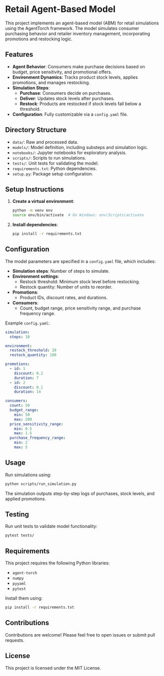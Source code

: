 
# Retail Agent-Based Model

This project implements an agent-based model (ABM) for retail simulations using the AgentTorch framework. The model simulates consumer purchasing behavior and retailer inventory management, incorporating promotions and restocking logic.

## Features

- **Agent Behavior**: Consumers make purchase decisions based on budget, price sensitivity, and promotional offers.
- **Environment Dynamics**: Tracks product stock levels, applies promotions, and manages restocking.
- **Simulation Steps**:
  - **Purchase**: Consumers decide on purchases.
  - **Deliver**: Updates stock levels after purchases.
  - **Restock**: Products are restocked if stock levels fall below a threshold.
- **Configuration**: Fully customizable via a `config.yaml` file.

## Directory Structure

- `data/`: Raw and processed data.
- `models/`: Model definition, including substeps and simulation logic.
- `notebooks/`: Jupyter notebooks for exploratory analysis.
- `scripts/`: Scripts to run simulations.
- `tests/`: Unit tests for validating the model.
- `requirements.txt`: Python dependencies.
- `setup.py`: Package setup configuration.

## Setup Instructions

1. **Create a virtual environment**:
   ```bash
   python -m venv env
   source env/bin/activate  # On Windows: env\Scripts\activate
   ```

2. **Install dependencies**:
   ```bash
   pip install -r requirements.txt
   ```

## Configuration

The model parameters are specified in a `config.yaml` file, which includes:

- **Simulation steps**: Number of steps to simulate.
- **Environment settings**:
  - Restock threshold: Minimum stock level before restocking.
  - Restock quantity: Number of units to reorder.
- **Promotions**:
  - Product IDs, discount rates, and durations.
- **Consumers**:
  - Count, budget range, price sensitivity range, and purchase frequency range.

Example `config.yaml`:
```yaml
simulation:
  steps: 10

environment:
  restock_threshold: 20
  restock_quantity: 100

promotions:
  - id: 1
    discount: 0.2
    duration: 7
  - id: 2
    discount: 0.1
    duration: 14

consumers:
  count: 50
  budget_range:
    min: 50
    max: 200
  price_sensitivity_range:
    min: 0.5
    max: 1.5
  purchase_frequency_range:
    min: 2
    max: 5
```

## Usage

Run simulations using:
   ```bash
   python scripts/run_simulation.py
   ```

The simulation outputs step-by-step logs of purchases, stock levels, and applied promotions.

## Testing

Run unit tests to validate model functionality:
   ```bash
   pytest tests/
   ```

## Requirements

This project requires the following Python libraries:
- `agent-torch`
- `numpy`
- `pyyaml`
- `pytest`

Install them using:
   ```bash
   pip install -r requirements.txt
   ```

## Contributions

Contributions are welcome! Please feel free to open issues or submit pull requests.

## License

This project is licensed under the MIT License.
